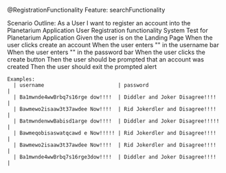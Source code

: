 @RegistrationFunctionality
Feature: searchFunctionality

  Scenario Outline: As a User I want to register an account into the Planetarium Application
  User Registration functionality System Test for Planetarium Application
    Given the user is on the Landing Page
    When the user clicks create an account
    When the user enters "<username>" in the username bar
    When the user enters "<password>" in the password bar
    When the user clicks the create button
    Then the user should be prompted that an account was created
    Then the user should exit the prompted alert

    Examples:
      | username                        | password                        |
      | Ba1mwnde4wwBrbq7s16rge dow!!!!  | Diddler and Joker Disagree!!!!  |
      | Bawmewo2isaaw3t37awdee Now!!!!  | Rid Jokerdler and Disagree!!!!  |
      | BatmwndenwwBabisd1arge dow!!!!  | Diddler and Joker Disagree!!!!! |
      | Bawmeqobisaswatqcawd e Now!!!!! | Rid Jokerdler and Disagree!!!!  |
      | Bawmewo2isaaw3t37awdee Now!!!!  | Rid Jokerdler and Disagree!!!!  |
      | Ba1mwnde4wwBrbq7s16rge3dow!!!!  | Diddler and Joker Disagree!!!!  |